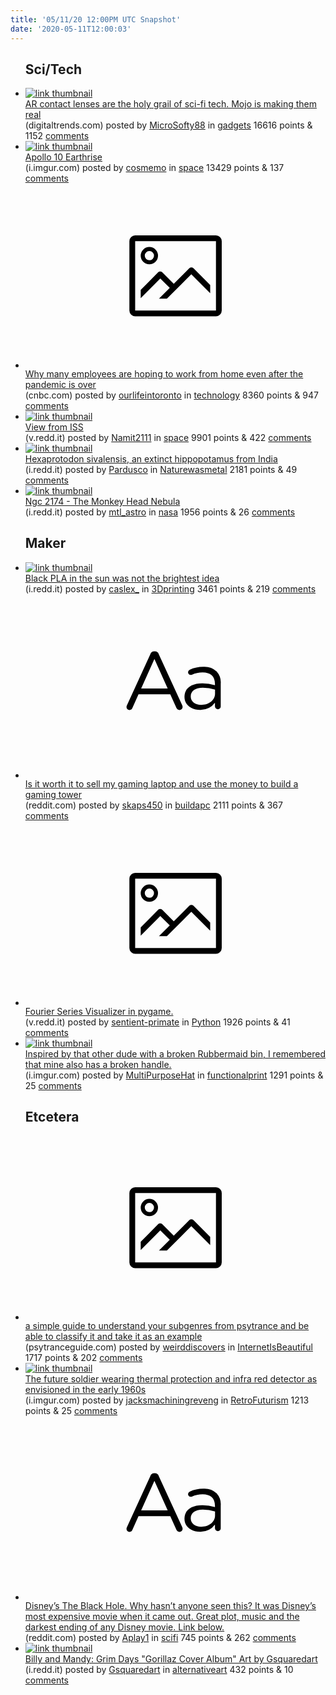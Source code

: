 ```yaml
---
title: '05/11/20 12:00PM UTC Snapshot'
date: '2020-05-11T12:00:03'
---
```

<ul>
<h2>Sci/Tech</h2>

<li><a href='https://www.digitaltrends.com/features/mojo-lens-future-of-augmented-reality/'><img src='https://a.thumbs.redditmedia.com/SITF0feyxl1-7SzrJisU8_PdeSwANRrQyOicr3j1C_4.jpg' alt='link thumbnail'></a><div><div class='linkTitle'><a href='https://www.digitaltrends.com/features/mojo-lens-future-of-augmented-reality/'>AR contact lenses are the holy grail of sci-fi tech. Mojo is making them real</a></div>(digitaltrends.com) posted by <a href='https://www.reddit.com/user/MicroSofty88'>MicroSofty88</a> in <a href='https://www.reddit.com/r/gadgets'>gadgets</a> 16616 points & 1152 <a href='https://www.reddit.com/r/gadgets/comments/ghaseg/ar_contact_lenses_are_the_holy_grail_of_scifi/'>comments</a></div></li>

<li><a href='https://i.imgur.com/imWfwfR.png'><img src='https://b.thumbs.redditmedia.com/32t_i11nikjxndfL5EagX4KwvQUh12xdz7s-GwPYaVQ.jpg' alt='link thumbnail'></a><div><div class='linkTitle'><a href='https://i.imgur.com/imWfwfR.png'>Apollo 10 Earthrise</a></div>(i.imgur.com) posted by <a href='https://www.reddit.com/user/cosmemo'>cosmemo</a> in <a href='https://www.reddit.com/r/space'>space</a> 13429 points & 137 <a href='https://www.reddit.com/r/space/comments/gh0fby/apollo_10_earthrise/'>comments</a></div></li>

<li><a href='https://www.cnbc.com/2020/05/04/why-many-employees-are-hoping-to-work-from-home-even-after-the-pandemic-is-over.html'><svg version='1.1' viewBox='-34 -14 104 64' preserveAspectRatio='xMidYMid meet' xmlns='http://www.w3.org/2000/svg' xmlns:xlink='http://www.w3.org/1999/xlink'>
    <title>link thumbnail</title>
    <path d='M32,4H4A2,2,0,0,0,2,6V30a2,2,0,0,0,2,2H32a2,2,0,0,0,2-2V6A2,2,0,0,0,32,4ZM4,30V6H32V30Z'></path>
    <path d='M8.92,14a3,3,0,1,0-3-3A3,3,0,0,0,8.92,14Zm0-4.6A1.6,1.6,0,1,1,7.33,11,1.6,1.6,0,0,1,8.92,9.41Z'></path>
    <path d='M22.78,15.37l-5.4,5.4-4-4a1,1,0,0,0-1.41,0L5.92,22.9v2.83l6.79-6.79L16,22.18l-3.75,3.75H15l8.45-8.45L30,24V21.18l-5.81-5.81A1,1,0,0,0,22.78,15.37Z'></path>
    </svg></a><div><div class='linkTitle'><a href='https://www.cnbc.com/2020/05/04/why-many-employees-are-hoping-to-work-from-home-even-after-the-pandemic-is-over.html'>Why many employees are hoping to work from home even after the pandemic is over</a></div>(cnbc.com) posted by <a href='https://www.reddit.com/user/ourlifeintoronto'>ourlifeintoronto</a> in <a href='https://www.reddit.com/r/technology'>technology</a> 8360 points & 947 <a href='https://www.reddit.com/r/technology/comments/gh43ey/why_many_employees_are_hoping_to_work_from_home/'>comments</a></div></li>

<li><a href='https://v.redd.it/k0eqmnelyyx41'><img src='https://a.thumbs.redditmedia.com/T12jFtEvCoK_4qqXu_ceNXdHGlM9jzGDdO7kjRJArp8.jpg' alt='link thumbnail'></a><div><div class='linkTitle'><a href='https://v.redd.it/k0eqmnelyyx41'>View from ISS</a></div>(v.redd.it) posted by <a href='https://www.reddit.com/user/Namit2111'>Namit2111</a> in <a href='https://www.reddit.com/r/space'>space</a> 9901 points & 422 <a href='https://www.reddit.com/r/space/comments/gh56fz/view_from_iss/'>comments</a></div></li>

<li><a href='https://i.redd.it/dpq0d9p2y0y41.jpg'><img src='https://b.thumbs.redditmedia.com/595XABfxN_NZgk9TRMW_lpsVgC8H5v0s9y3nuwjW3Sk.jpg' alt='link thumbnail'></a><div><div class='linkTitle'><a href='https://i.redd.it/dpq0d9p2y0y41.jpg'>Hexaprotodon sivalensis, an extinct hippopotamus from India</a></div>(i.redd.it) posted by <a href='https://www.reddit.com/user/Pardusco'>Pardusco</a> in <a href='https://www.reddit.com/r/Naturewasmetal'>Naturewasmetal</a> 2181 points & 49 <a href='https://www.reddit.com/r/Naturewasmetal/comments/ghcern/hexaprotodon_sivalensis_an_extinct_hippopotamus/'>comments</a></div></li>

<li><a href='https://i.redd.it/hyxc6krki0y41.jpg'><img src='https://b.thumbs.redditmedia.com/6gMtAzibz2BDjF0gFuuAjiSQNLqFDh9yr3Dv7PT3Fis.jpg' alt='link thumbnail'></a><div><div class='linkTitle'><a href='https://i.redd.it/hyxc6krki0y41.jpg'>Ngc 2174 - The Monkey Head Nebula</a></div>(i.redd.it) posted by <a href='https://www.reddit.com/user/mtl_astro'>mtl_astro</a> in <a href='https://www.reddit.com/r/nasa'>nasa</a> 1956 points & 26 <a href='https://www.reddit.com/r/nasa/comments/ghaviy/ngc_2174_the_monkey_head_nebula/'>comments</a></div></li>

<h2>Maker</h2>

<li><a href='https://i.redd.it/6dlxpnubvzx41.jpg'><img src='https://b.thumbs.redditmedia.com/LggLatPVf96-sKDkIzHv-r9ptSoDLjLwYJ3ULnxm9MA.jpg' alt='link thumbnail'></a><div><div class='linkTitle'><a href='https://i.redd.it/6dlxpnubvzx41.jpg'>Black PLA in the sun was not the brightest idea</a></div>(i.redd.it) posted by <a href='https://www.reddit.com/user/caslex_'>caslex_</a> in <a href='https://www.reddit.com/r/3Dprinting'>3Dprinting</a> 3461 points & 219 <a href='https://www.reddit.com/r/3Dprinting/comments/gh8ins/black_pla_in_the_sun_was_not_the_brightest_idea/'>comments</a></div></li>

<li><a href='https://www.reddit.com/r/buildapc/comments/gh24re/is_it_worth_it_to_sell_my_gaming_laptop_and_use/'><svg version='1.1' viewBox='-34 -12 104 64' preserveAspectRatio='xMidYMid slice' xmlns='http://www.w3.org/2000/svg' xmlns:xlink='http://www.w3.org/1999/xlink'>
    <title>text link thumbnail</title>
    <path d='M12.19,8.84a1.45,1.45,0,0,0-1.4-1h-.12a1.46,1.46,0,0,0-1.42,1L1.14,26.56a1.29,1.29,0,0,0-.14.59,1,1,0,0,0,1,1,1.12,1.12,0,0,0,1.08-.77l2.08-4.65h11l2.08,4.59a1.24,1.24,0,0,0,1.12.83,1.08,1.08,0,0,0,1.08-1.08,1.64,1.64,0,0,0-.14-.57ZM6.08,20.71l4.59-10.22,4.6,10.22Z'>
    </path>
    <path d='M32.24,14.78A6.35,6.35,0,0,0,27.6,13.2a11.36,11.36,0,0,0-4.7,1,1,1,0,0,0-.58.89,1,1,0,0,0,.94.92,1.23,1.23,0,0,0,.39-.08,8.87,8.87,0,0,1,3.72-.81c2.7,0,4.28,1.33,4.28,3.92v.5a15.29,15.29,0,0,0-4.42-.61c-3.64,0-6.14,1.61-6.14,4.64v.05c0,2.95,2.7,4.48,5.37,4.48a6.29,6.29,0,0,0,5.19-2.48V26.9a1,1,0,0,0,1,1,1,1,0,0,0,1-1.06V19A5.71,5.71,0,0,0,32.24,14.78Zm-.56,7.7c0,2.28-2.17,3.89-4.81,3.89-1.94,0-3.61-1.06-3.61-2.86v-.06c0-1.8,1.5-3,4.2-3a15.2,15.2,0,0,1,4.22.61Z'>
    </path>
    </svg></a><div><div class='linkTitle'><a href='https://www.reddit.com/r/buildapc/comments/gh24re/is_it_worth_it_to_sell_my_gaming_laptop_and_use/'>Is it worth it to sell my gaming laptop and use the money to build a gaming tower</a></div>(reddit.com) posted by <a href='https://www.reddit.com/user/skaps450'>skaps450</a> in <a href='https://www.reddit.com/r/buildapc'>buildapc</a> 2111 points & 367 <a href='https://www.reddit.com/r/buildapc/comments/gh24re/is_it_worth_it_to_sell_my_gaming_laptop_and_use/'>comments</a></div></li>

<li><a href='https://v.redd.it/lc0tk3knb0y41'><svg version='1.1' viewBox='-34 -14 104 64' preserveAspectRatio='xMidYMid meet' xmlns='http://www.w3.org/2000/svg' xmlns:xlink='http://www.w3.org/1999/xlink'>
    <title>link thumbnail</title>
    <path d='M32,4H4A2,2,0,0,0,2,6V30a2,2,0,0,0,2,2H32a2,2,0,0,0,2-2V6A2,2,0,0,0,32,4ZM4,30V6H32V30Z'></path>
    <path d='M8.92,14a3,3,0,1,0-3-3A3,3,0,0,0,8.92,14Zm0-4.6A1.6,1.6,0,1,1,7.33,11,1.6,1.6,0,0,1,8.92,9.41Z'></path>
    <path d='M22.78,15.37l-5.4,5.4-4-4a1,1,0,0,0-1.41,0L5.92,22.9v2.83l6.79-6.79L16,22.18l-3.75,3.75H15l8.45-8.45L30,24V21.18l-5.81-5.81A1,1,0,0,0,22.78,15.37Z'></path>
    </svg></a><div><div class='linkTitle'><a href='https://v.redd.it/lc0tk3knb0y41'>Fourier Series Visualizer in pygame.</a></div>(v.redd.it) posted by <a href='https://www.reddit.com/user/sentient-primate'>sentient-primate</a> in <a href='https://www.reddit.com/r/Python'>Python</a> 1926 points & 41 <a href='https://www.reddit.com/r/Python/comments/ghab3o/fourier_series_visualizer_in_pygame/'>comments</a></div></li>

<li><a href='https://i.imgur.com/uir9xHb.jpg'><img src='https://b.thumbs.redditmedia.com/iDdU9BGWBarOd89dqI6r6fH5JoGC7-thWXhXTuZ6S0Y.jpg' alt='link thumbnail'></a><div><div class='linkTitle'><a href='https://i.imgur.com/uir9xHb.jpg'>Inspired by that other dude with a broken Rubbermaid bin, I remembered that mine also has a broken handle.</a></div>(i.imgur.com) posted by <a href='https://www.reddit.com/user/MultiPurposeHat'>MultiPurposeHat</a> in <a href='https://www.reddit.com/r/functionalprint'>functionalprint</a> 1291 points & 25 <a href='https://www.reddit.com/r/functionalprint/comments/gh26jf/inspired_by_that_other_dude_with_a_broken/'>comments</a></div></li>

<h2>Etcetera</h2>

<li><a href='http://psytranceguide.com'><svg version='1.1' viewBox='-34 -14 104 64' preserveAspectRatio='xMidYMid meet' xmlns='http://www.w3.org/2000/svg' xmlns:xlink='http://www.w3.org/1999/xlink'>
    <title>link thumbnail</title>
    <path d='M32,4H4A2,2,0,0,0,2,6V30a2,2,0,0,0,2,2H32a2,2,0,0,0,2-2V6A2,2,0,0,0,32,4ZM4,30V6H32V30Z'></path>
    <path d='M8.92,14a3,3,0,1,0-3-3A3,3,0,0,0,8.92,14Zm0-4.6A1.6,1.6,0,1,1,7.33,11,1.6,1.6,0,0,1,8.92,9.41Z'></path>
    <path d='M22.78,15.37l-5.4,5.4-4-4a1,1,0,0,0-1.41,0L5.92,22.9v2.83l6.79-6.79L16,22.18l-3.75,3.75H15l8.45-8.45L30,24V21.18l-5.81-5.81A1,1,0,0,0,22.78,15.37Z'></path>
    </svg></a><div><div class='linkTitle'><a href='http://psytranceguide.com'>a simple guide to understand your subgenres from psytrance and be able to classify it and take it as an example</a></div>(psytranceguide.com) posted by <a href='https://www.reddit.com/user/weirddiscovers'>weirddiscovers</a> in <a href='https://www.reddit.com/r/InternetIsBeautiful'>InternetIsBeautiful</a> 1717 points & 202 <a href='https://www.reddit.com/r/InternetIsBeautiful/comments/ghb65h/a_simple_guide_to_understand_your_subgenres_from/'>comments</a></div></li>

<li><a href='https://i.imgur.com/VJAAbdV.gifv'><img src='https://b.thumbs.redditmedia.com/S6t0U2YGtMU-lIqoOatO4EcRaof0RjpkizDKgVtgqQc.jpg' alt='link thumbnail'></a><div><div class='linkTitle'><a href='https://i.imgur.com/VJAAbdV.gifv'>The future soldier wearing thermal protection and infra red detector as envisioned in the early 1960s</a></div>(i.imgur.com) posted by <a href='https://www.reddit.com/user/jacksmachiningreveng'>jacksmachiningreveng</a> in <a href='https://www.reddit.com/r/RetroFuturism'>RetroFuturism</a> 1213 points & 25 <a href='https://www.reddit.com/r/RetroFuturism/comments/ghcosd/the_future_soldier_wearing_thermal_protection_and/'>comments</a></div></li>

<li><a href='https://www.reddit.com/r/scifi/comments/ghdkl5/disneys_the_black_hole_why_hasnt_anyone_seen_this/'><svg version='1.1' viewBox='-34 -12 104 64' preserveAspectRatio='xMidYMid slice' xmlns='http://www.w3.org/2000/svg' xmlns:xlink='http://www.w3.org/1999/xlink'>
    <title>text link thumbnail</title>
    <path d='M12.19,8.84a1.45,1.45,0,0,0-1.4-1h-.12a1.46,1.46,0,0,0-1.42,1L1.14,26.56a1.29,1.29,0,0,0-.14.59,1,1,0,0,0,1,1,1.12,1.12,0,0,0,1.08-.77l2.08-4.65h11l2.08,4.59a1.24,1.24,0,0,0,1.12.83,1.08,1.08,0,0,0,1.08-1.08,1.64,1.64,0,0,0-.14-.57ZM6.08,20.71l4.59-10.22,4.6,10.22Z'>
    </path>
    <path d='M32.24,14.78A6.35,6.35,0,0,0,27.6,13.2a11.36,11.36,0,0,0-4.7,1,1,1,0,0,0-.58.89,1,1,0,0,0,.94.92,1.23,1.23,0,0,0,.39-.08,8.87,8.87,0,0,1,3.72-.81c2.7,0,4.28,1.33,4.28,3.92v.5a15.29,15.29,0,0,0-4.42-.61c-3.64,0-6.14,1.61-6.14,4.64v.05c0,2.95,2.7,4.48,5.37,4.48a6.29,6.29,0,0,0,5.19-2.48V26.9a1,1,0,0,0,1,1,1,1,0,0,0,1-1.06V19A5.71,5.71,0,0,0,32.24,14.78Zm-.56,7.7c0,2.28-2.17,3.89-4.81,3.89-1.94,0-3.61-1.06-3.61-2.86v-.06c0-1.8,1.5-3,4.2-3a15.2,15.2,0,0,1,4.22.61Z'>
    </path>
    </svg></a><div><div class='linkTitle'><a href='https://www.reddit.com/r/scifi/comments/ghdkl5/disneys_the_black_hole_why_hasnt_anyone_seen_this/'>Disney’s The Black Hole. Why hasn’t anyone seen this? It was Disney’s most expensive movie when it came out. Great plot, music and the darkest ending of any Disney movie. Link below.</a></div>(reddit.com) posted by <a href='https://www.reddit.com/user/Aplay1'>Aplay1</a> in <a href='https://www.reddit.com/r/scifi'>scifi</a> 745 points & 262 <a href='https://www.reddit.com/r/scifi/comments/ghdkl5/disneys_the_black_hole_why_hasnt_anyone_seen_this/'>comments</a></div></li>

<li><a href='https://i.redd.it/6mex53zd9zx41.png'><img src='https://a.thumbs.redditmedia.com/N8dotOjYzWiw_JHHHzhb2ia8O_gSM0ltB6gGhu0NNC0.jpg' alt='link thumbnail'></a><div><div class='linkTitle'><a href='https://i.redd.it/6mex53zd9zx41.png'>Billy and Mandy: Grim Days "Gorillaz Cover Album" Art by Gsquaredart</a></div>(i.redd.it) posted by <a href='https://www.reddit.com/user/Gsquaredart'>Gsquaredart</a> in <a href='https://www.reddit.com/r/alternativeart'>alternativeart</a> 432 points & 10 <a href='https://www.reddit.com/r/alternativeart/comments/gh68y6/billy_and_mandy_grim_days_gorillaz_cover_album/'>comments</a></div></li>

</ul>

